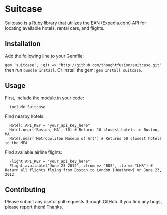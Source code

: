 Suitcase
========

Suitcase is a Ruby library that utilizes the EAN (Expedia.com) API for locating available hotels, rental cars, and flights.

Installation
------------

Add the following line to your Gemfile:

`gem 'suitcase', :git => "http://github.com/thoughtfusion/suitcase.git"` then run `bundle install`. Or install the gem: `gem install suitcase`.


Usage
-----

First, include the module in your code:

      include Suitcase

Find nearby hotels:

      Hotel::API_KEY = "your_api_key_here"
      Hotel.near('Boston, MA', 10) # Returns 10 closest hotels to Boston, MA
      Hotel.near('Metropoliton Museum of Art') # Returns 50 closest hotels to the MFA

Find available airline flights:

      Flight:API_KEY = "your_api_key_here"
      Flight.available('June 23 2012', :from => "BOS", :to => "LHR") # Return all flights flying from Boston to London (Heathrow) on June 23, 2012

Contributing
------------
Please submit any useful pull requests through GitHub. If you find any bugs, please report them! Thanks.
